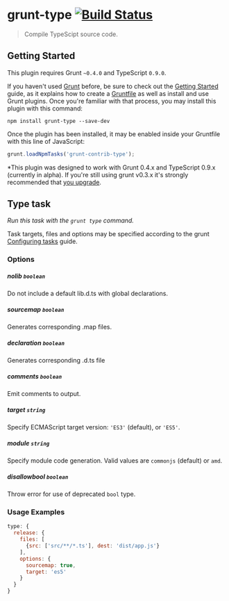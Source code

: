 # grunt-type [![Build Status](https://secure.travis-ci.org/alvivi/grunt-type.png)](http://travis-ci.org/alvivi/grunt-type)

> Compile TypeScipt source code.


## Getting Started
This plugin requires Grunt `~0.4.0` and TypeScript `0.9.0`.

If you haven't used [Grunt](http://gruntjs.com/) before, be sure to check out
the [Getting Started](http://gruntjs.com/getting-started) guide, as it explains
how to create a [Gruntfile](http://gruntjs.com/sample-gruntfile) as well as
install and use Grunt plugins. Once you're familiar with that process, you may
install this plugin with this command:

```shell
npm install grunt-type --save-dev
```

Once the plugin has been installed, it may be enabled inside your Gruntfile with
this line of JavaScript:

```js
grunt.loadNpmTasks('grunt-contrib-type');
```

*This plugin was designed to work with Grunt 0.4.x and TypeScript 0.9.x
(currently in alpha). If you're still using grunt v0.3.x it's strongly
recommended that [you upgrade](http://gruntjs.com/upgrading-from-0.3-to-0.4).

## Type task
_Run this task with the `grunt type` command._

Task targets, files and options may be specified according to the grunt
[Configuring tasks](http://gruntjs.com/configuring-tasks) guide.

### Options

##### nolib ```boolean```

Do not include a default lib.d.ts with global declarations.

##### sourcemap ```boolean```

Generates corresponding .map files.

##### declaration ```boolean```

Generates corresponding .d.ts file

##### comments ```boolean```

Emit comments to output.

##### target ```string```

Specify ECMAScript target version: ```'ES3'``` (default), or ```'ES5'```.

##### module ```string```

Specify module code generation. Valid values are `commonjs` (default) or `amd`.

##### disallowbool ```boolean```

Throw error for use of deprecated `bool` type.

### Usage Examples

```js
type: {
  release: {
    files: [
      {src: ['src/**/*.ts'], dest: 'dist/app.js'}
    ],
    options: {
      sourcemap: true,
      target: 'es5'
    }
  }
}
```
